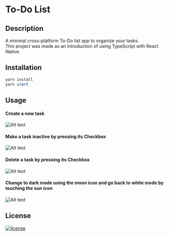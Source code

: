 # To-Do List

## Description

A minimal cross-platform To-Do list app to organize your tasks.\
This project was made as an introduction of using TypeScript with React Native.

## Installation

```powershell
yarn install
yarn start
```

## Usage

#### Create a new task
![Alt text](https://gitlab.com/Livrag/todolistapp/-/blob/master/screenshots/initialitem.jpg "Create Task")

#### Make a task inactive by pressing its Checkbox
![Alt text](https://gitlab.com/Livrag/todolistapp/-/blob/master/screenshots/inactiveitem.jpg "Inactive Task")

#### Delete a task by pressing its Checkbox
![Alt text](https://gitlab.com/Livrag/todolistapp/-/blob/master/screenshots/deleteitem.jpg "Delete Task")

#### Change to dark mode using the moon icon and go back to white mode by touching the sun icon
![Alt text](https://gitlab.com/Livrag/todolistapp/-/blob/master/screenshots/darkmode.jpg "Change Theme")


## License

[![license](https://img.shields.io/github/license/DAVFoundation/captain-n3m0.svg?style=flat-square)](https://gitlab.com/Livrag/todolistapp/-/blob/master/LICENSE)